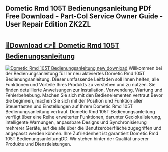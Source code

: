 ## Dometic Rmd 105T Bedienungsanleitung PDf Free Download - Part-CoI Service Owner Guide - User Repair Edition ZK2ZL

# <h2><a href="http://df2kst.blite.top/?on=Dometic+Rmd+105T+Bedienungsanleitung">🔗Download 👉🔴 Dometic Rmd 105T Bedienungsanleitung</a></h2>

[![Dometic Rmd 105T Bedienungsanleitung new download](https://i.imgur.com/lujVjoI.png)](http://df2kst.blite.top/?on=Dometic+Rmd+105T+Bedienungsanleitung)
Willkommen bei der Bedienungsanleitung für Ihr neu aktiviertes Dometic Rmd 105T Bedienungsanleitung. Dieser umfassende Leitfaden soll Ihnen helfen, alle Funktionen und Vorteile Ihres Produkts zu verstehen und zu nutzen. Sie finden detaillierte Anweisungen zur Installation, Verwendung, Wartung und Fehlerbehebung. Machen Sie sich mit den Bedienelementen vertraut Bevor Sie beginnen, machen Sie sich mit der Position und Funktion aller Steuertasten und Einstellungen auf Ihrem Dometic Rmd 105T Bedienungsanleitung vertraut. Dometic Rmd 105T Bedienungsanleitung verfügt über eine Reihe erweiterter Funktionen, darunter Geolokalisierung, intelligente Warnungen, anpassbare Designs und Synchronisierung mehrerer Geräte, auf die alle über die Benutzeroberfläche zugegriffen und angepasst werden können. Ihre Zufriedenheit ist garantiert Dometic Rmd 105T BedienungsanleitungDD. Wir stehen hinter der Qualität unserer Produkte und Dienstleistungen.
